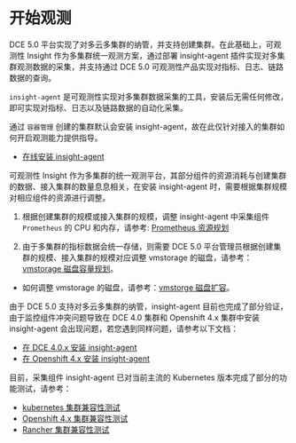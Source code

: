 # 开始观测

DCE 5.0 平台实现了对多云多集群的纳管，并支持创建集群。在此基础上，可观测性 Insight 作为多集群统一观测方案，通过部署 insight-agent 插件实现对多集群观测数据的采集，并支持通过 DCE 5.0 可观测性产品实现对指标、日志、链路数据的查询。

`insight-agent` 是可观测性实现对多集群数据采集的工具，安装后无需任何修改，即可实现对指标、日志以及链路数据的自动化采集。

通过 `容器管理` 创建的集群默认会安装 insight-agent，故在此仅针对接入的集群如何开启观测能力提供指导。

- [在线安装 insight-agent](./install-agent.md)

可观测性 Insight 作为多集群的统一观测平台，其部分组件的资源消耗与创建集群的数据、接入集群的数量息息相关，在安装 insight-agent 时，需要根据集群规模对相应组件的资源进行调整。

1. 根据创建集群的规模或接入集群的规模，调整 insight-agent 中采集组件 `Prometheus`  的 CPU 和内存，请参考: [Prometheus 资源规划](../../best-practice/prometheus-res.md)

2. 由于多集群的指标数据会统一存储，则需要 DCE 5.0 平台管理员根据创建集群的规模、接入集群的规模对应调整 vmstorage 的磁盘，请参考：[vmstorage 磁盘容量规划](../../best-practice/vms-res-plan.md)。

- 如何调整 vmstorage 的磁盘，请参考：[vmstorge 磁盘扩容](../../best-practice/modify-vms-disk.md)。

由于 DCE 5.0 支持对多云多集群的纳管，insight-agent 目前也完成了部分验证，由于监控组件冲突问题导致在 DCE 4.0 集群和 Openshift 4.x 集群中安装 insight-agent 会出现问题，若您遇到同样问题，请参考以下文档：

- [在 DCE 4.0.x 安装 insight-agent](../../faq/install-agentindce.md)
- [在 Openshift 4.x 安装 insight-agent](../../faq/install-agent-on-ocp.md)

目前，采集组件 insight-agent 已对当前主流的 Kubernetes 版本完成了部分的功能测试，请参考：

- [kubernetes 集群兼容性测试](./k8s-compatibility.md)
- [Openshift 4.x 集群兼容性测试](./ocp-compatibility.md)
- [Rancher 集群兼容性测试](./rancher-compatibility.md)
